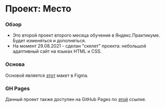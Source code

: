 # Проект: Место

### Обзор

* Это второй проект второго месяца обучения в Яндекс.Практикуме. Будет изменяться и дополняться. 
* На момент 29.08.2021 - сделан "скелет" проекта: небольшой адаптивный сайт на языках HTML и CSS. 

### Основа
Основой является [этот](https://www.figma.com/file/2cn9N9jSkmxD84oJik7xL7/JavaScript.-Sprint-4?node-id=0%3A1) макет в Figma.

### GH Pages
Данный проект также доступен на GitHub Pages по [этой](https://sergeikachenia.github.io/mesto-project/) ссылке.
